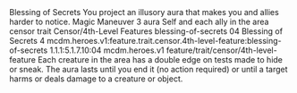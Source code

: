 <ability>
  <name>Blessing of Secrets</name>
  <flavor>You project an illusory aura that makes you and allies harder to notice.</flavor>
  <keywords>
    <keyword>Magic</keyword>
  </keywords>
  <type>Maneuver</type>
  <distance>3 aura</distance>
  <target>Self and each ally in the area</target>
  <metadata>
    <class>censor</class>
    <feature_type>trait</feature_type>
    <file_dpath>Censor/4th-Level Features</file_dpath>
    <item_id>blessing-of-secrets</item_id>
    <item_index>04</item_index>
    <item_name>Blessing of Secrets</item_name>
    <level>4</level>
    <scc>mcdm.heroes.v1:feature.trait.censor.4th-level-feature:blessing-of-secrets</scc>
    <scdc>1.1.1:5.1.7.10:04</scdc>
    <source>mcdm.heroes.v1</source>
    <type>feature/trait/censor/4th-level-feature</type>
  </metadata>
  <effects>
    <effect type="mundane">Each creature in the area has a double edge on tests made to hide or sneak. The aura lasts until you end it (no action required) or until a target harms or deals damage to a creature or object.</effect>
  </effects>
</ability>
